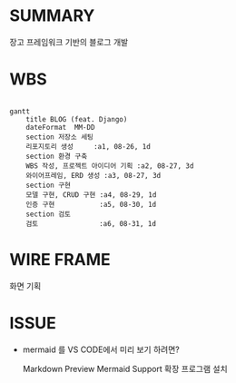 # SUMMARY

장고 프레임워크 기반의 블로그 개발

# WBS

```mermaid

gantt
    title BLOG (feat. Django)
    dateFormat  MM-DD
    section 저장소 세팅
    리포지토리 생성     :a1, 08-26, 1d
    section 환경 구축
    WBS 작성, 프로젝트 아이디어 기획 :a2, 08-27, 3d
    와이어프레임, ERD 생성 :a3, 08-27, 3d
    section 구현
    모델 구현, CRUD 구현 :a4, 08-29, 1d
    인증 구현           :a5, 08-30, 1d
    section 검토
    검토               :a6, 08-31, 1d
```

# WIRE FRAME

화면 기획

# ISSUE

- mermaid 를 VS CODE에서 미리 보기 하려면?

  Markdown Preview Mermaid Support 확장 프로그램 설치
